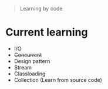 > Learning by code

# Current learning

* I/O
* ~~Concurrent~~
* Design pattern
* Stream
* Classloading
* Collection (Learn from source code)